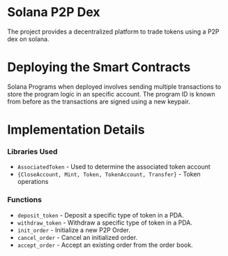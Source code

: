 Solana P2P Dex
====================================

The project provides a decentralized platform to trade tokens using a P2P dex on solana.

Deploying the Smart Contracts
================================

Solana Programs when deployed involves sending multiple transactions to store the program logic in an specific account. The program ID is known from before as the transactions are signed using a new keypair.

Implementation Details 
======================

### Libraries Used



* `AssociatedToken` - Used to determine the associated token account
* `{CloseAccount, Mint, Token, TokenAccount, Transfer}` - Token operations 

### Functions

* `deposit_token` - Deposit a specific type of token in a PDA.
* `withdraw_token` - Withdraw a specific type of token in a PDA.
* `init_order` - Initialize a new P2P Order.
* `cancel_order` - Cancel an initialized order.
* `accept_order` - Accept an existing order from the order book.